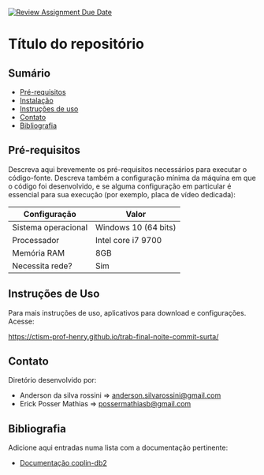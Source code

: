 [![Review Assignment Due Date](https://classroom.github.com/assets/deadline-readme-button-22041afd0340ce965d47ae6ef1cefeee28c7c493a6346c4f15d667ab976d596c.svg)](https://classroom.github.com/a/BJmkW5Ih)
# Título do repositório

## Sumário

* [Pré-requisitos](#pré-requisitos)
* [Instalação](#instalação)
* [Instruções de uso](#instruções-de-uso)
* [Contato](#contato)
* [Bibliografia](#bibliografia)

## Pré-requisitos

Descreva aqui brevemente os pré-requisitos necessários para executar o código-fonte. Descreva também
a configuração mínima da máquina em que o código foi desenvolvido, e se alguma configuração em particular é essencial
para sua execução (por exemplo, placa de vídeo dedicada):

| Configuração        | Valor                    |
|---------------------|--------------------------|
| Sistema operacional | Windows 10 (64 bits) |
| Processador         | Intel core i7 9700       |
| Memória RAM         | 8GB                     |
| Necessita rede?     | Sim                      |

## Instruções de Uso

Para mais instruções de uso, aplicativos para download e configurações. Acesse:

https://ctism-prof-henry.github.io/trab-final-noite-commit-surta/

## Contato

Diretório desenvolvido por:

* Anderson da silva rossini => anderson.silvarossini@gmail.com
* Erick Posser Mathias => possermathiasb@gmail.com

## Bibliografia

Adicione aqui entradas numa lista com a documentação pertinente:

* [Documentação coplin-db2](https://pypi.org/project/coplin-db2/)
